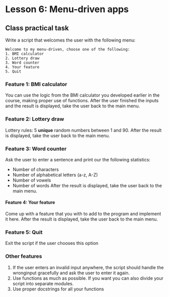 # Lesson 6: Menu-driven apps

<!--
2.7.Interactive applications 
2.7.1. Overview of interactive applications. 
2.7.2. Building a simple interactive application.
-->

## Class practical task
Write a script that welcomes the user with the following menu:
~~~
Welcome to my menu-driven, choose one of the following:
1. BMI calculator
2. Lottery draw
3. Word counter
4. Your feature
5. Quit
~~~

### Feature 1: BMI calculator
You can use the logic from the BMI calculator you developed earlier in the course, making proper use of functions. After the user finished the inputs and the result is displayed, take the user back to the main menu.

### Feature 2: Lottery draw
Lottery rules: 5 **unique** random numbers between 1 and 90. After the result is displayed, take the user back to the main menu.

### Feature 3: Word counter
Ask the user to enter a sentence and print our the following statistics:
* Number of characters
* Number of alphabetical letters (a-z, A-Z)
* Number of vowels
* Number of words
After the result is displayed, take the user back to the main menu.

#### Feature 4: Your feature
Come up with a feature that you with to add to the program and implement it here. After the result is displayed, take the user back to the main menu.

### Feature 5: Quit
Exit the script if the user chooses this option

### Other features
1. If the user enters an invalid input anywhere, the script should handle the wronginput gracefully and ask the user to enter it again.
1. Use functions as much as possible. If you want you can also divide your script into separate modules.
2. Use proper docstrings for all your functions
